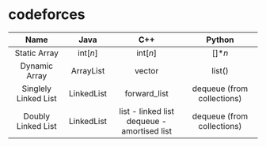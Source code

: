 # codeforces

|Name|Java|C++|Python|
|:---:|:---:|:---:|:---:|
|Static Array|int[*n*]|int[*n*]|[]**n*|
|Dynamic Array|ArrayList<Integer>|vector<int>|list()|
|Singlely Linked List|LinkedList<Integer>|forward_list<int>|dequeue (from collections)|
|Doubly Linked List|LinkedList<Integer>|list<int> - linked list<br />dequeue<int> - amortised list|dequeue (from collections)|
